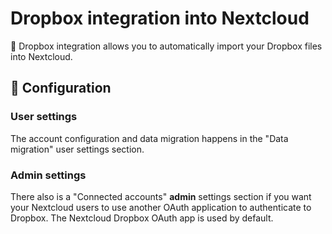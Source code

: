 # Dropbox integration into Nextcloud

🧊 Dropbox integration allows you to automatically import your Dropbox files into Nextcloud.

## 🔧 Configuration

### User settings

The account configuration and data migration happens in the "Data migration" user settings section.

### Admin settings

There also is a "Connected accounts" **admin** settings section if you want your Nextcloud users to use another OAuth application to authenticate to Dropbox. The Nextcloud Dropbox OAuth app is used by default.
